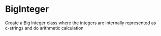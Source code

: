 # BigInteger
Create a Big Integer class where the integers are internally represented as c-strings and do arithmetic calculation
